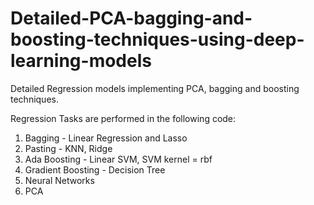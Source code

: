# Detailed-PCA-bagging-and-boosting-techniques-using-deep-learning-models
Detailed Regression models implementing PCA, bagging and boosting techniques.


Regression Tasks are performed in the following code: 
 1. Bagging -  Linear Regression and Lasso 
 2. Pasting - KNN, Ridge
 3. Ada Boosting - Linear SVM, SVM kernel = rbf
 4. Gradient Boosting - Decision Tree
 5. Neural Networks
 6. PCA 
